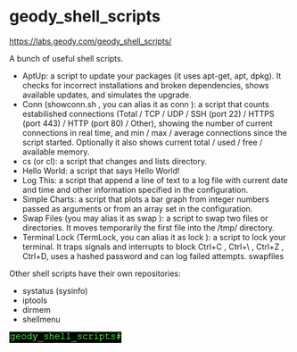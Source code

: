 # geody_shell_scripts

https://labs.geody.com/geody_shell_scripts/

A bunch of useful shell scripts.

- AptUp: a script to update your packages (it uses apt-get, apt, dpkg). It checks for incorrect installations and broken dependencies, shows available updates, and simulates the upgrade.
- Conn (showconn.sh , you can alias it as conn ): a script that counts estabilished connections (Total / TCP / UDP / SSH (port 22) / HTTPS (port 443) / HTTP (port 80) / Other), showing the number of current connections in real time, and min / max / average connections since the script started. Optionally it also shows current total / used / free / available memory.
- cs (or cl): a script that changes and lists directory.
- Hello World: a script that says Hello World!
- Log This: a script that append a line of text to a log file with current date and time and other information specified in the configuration.
- Simple Charts: a script that plots a bar graph from integer numbers passed as arguments or from an array set in the configuration.
- Swap Files (you may alias it as swap ): a script to swap two files or directories. It moves temporarily the first file into the /tmp/ directory.
- Terminal Lock (TermLock, you can alias it as lock ): a script to lock your terminal. It traps signals and interrupts to block Ctrl+C , Ctrl+\ , Ctrl+Z , Ctrl+D, uses a hashed password and can log failed attempts.
swapfiles

Other shell scripts have their own repositories:
- systatus (sysinfo)
- iptools
- dirmem
- shellmenu

<img src="https://raw.githubusercontent.com/ElfQrin/geody_shell_scripts/main/geody_shell_scripts_logo.png" alt="GeodyLabs Geody Shell Scripts" />

